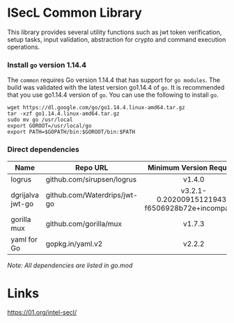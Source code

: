 # ISecL Common Library

This library provides several utility functions such as jwt token verification, setup tasks, input validation, abstraction for crypto and command execution operations.

### Install `go` version 1.14.4
The `common` requires Go version 1.14.4 that has support for `go modules`. The build was validated with the latest version go1.14.4 of `go`. It is recommended that you use go1.14.4 version of `go`. You can use the following to install `go`.
```shell
wget https://dl.google.com/go/go1.14.4.linux-amd64.tar.gz
tar -xzf go1.14.4.linux-amd64.tar.gz
sudo mv go /usr/local
export GOROOT=/usr/local/go
export PATH=$GOPATH/bin:$GOROOT/bin:$PATH
```

### Direct dependencies

| Name                  | Repo URL                        | Minimum Version Required                           |
| ----------------------| --------------------------------| :-------------------------------------------------:|
| logrus                | github.com/sirupsen/logrus      | v1.4.0                                             |
| dgrijalva jwt-go      | github.com/Waterdrips/jwt-go    | v3.2.1-0.20200915121943-f6506928b72e+incompatible  |
| gorilla mux           | github.com/gorilla/mux          | v1.7.3  				                           |
| yaml for Go           | gopkg.in/yaml.v2                | v2.2.2                                             |

*Note: All dependencies are listed in go.mod*

# Links
https://01.org/intel-secl/
